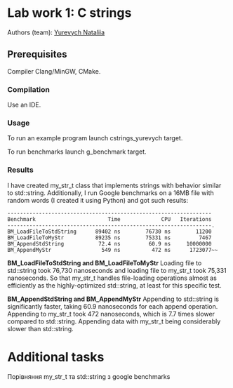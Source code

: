 # Lab work 1: C strings
Authors (team): [Yurevych Nataliia](https://github.com/yurevych2)<br>
## Prerequisites

Compiler Clang/MinGW, CMake.

### Compilation

Use an IDE.

### Usage

To run an example program launch сstrings_yurevych target.

To run benchmarks launch g_benchmark target.

### Results

I have created my_str_t class that implements strings with behavior similar to std::string. Additionally, I run Google benchmarks on a 16MB file with random words (I created it using Python) and got such results:
```
-----------------------------------------------------------------
Benchmark                       Time             CPU   Iterations
-----------------------------------------------------------------.
BM_LoadFileToStdString      89402 ns        76730 ns        11200
BM_LoadFileToMyStr          89235 ns        75331 ns         7467
BM_AppendStdString           72.4 ns         60.9 ns     10000000
BM_AppendMyStr                549 ns          472 ns      1723077~~
```

**BM_LoadFileToStdString and BM_LoadFileToMyStr**
Loading file to std::string took 76,730 nanoseconds and loading file to my_str_t took 75,331 nanoseconds.
So that my_str_t handles file-loading operations almost as efficiently as the highly-optimized std::string, at least for this specific test.

**BM_AppendStdString and BM_AppendMyStr**
Appending to std::string is significantly faster, taking 60.9 nanoseconds for each append operation.
Appending to my_str_t took 472 nanoseconds, which is 7.7 times slower compared to std::string.
Appending data with my_str_t being considerably slower than std::string.

# Additional tasks
Порівняння my_str_t та std::string з google benchmarks
